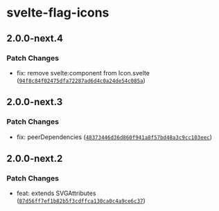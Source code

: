 # svelte-flag-icons

## 2.0.0-next.4

### Patch Changes

- fix: remove svelte:component from Icon.svelte ([`94f8c84f02475dfa72287ad6d4c0a24de54c085a`](https://github.com/shinokada/svelte-flag-icons/commit/94f8c84f02475dfa72287ad6d4c0a24de54c085a))

## 2.0.0-next.3

### Patch Changes

- fix: peerDependencies ([`48373446d36d860f941a8f57bd48a3c9cc103eec`](https://github.com/shinokada/svelte-flag-icons/commit/48373446d36d860f941a8f57bd48a3c9cc103eec))

## 2.0.0-next.2

### Patch Changes

- feat: extends SVGAttributes<SVGElement> ([`87d56ff7ef1b82b5f3cdffca130ca0c4a9ce6c37`](https://github.com/shinokada/svelte-flag-icons/commit/87d56ff7ef1b82b5f3cdffca130ca0c4a9ce6c37))
